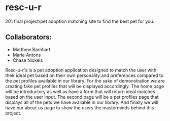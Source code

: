 # resc-u-r
201 final project/pet adoption matching site to find the best pet for you.

## Collaborators:
- Matthew Barnhart
- Marie Antons
- Chase Nickels

Resc-u-r's is a pet adoption application designed to match the user with their ideal pet based on their own personality and preferences compared to the pet profiles available in our library.  For the sake of demonstration we are creating fake pet profiles that will be displayed accordingly.  The home page will be introductory as well as have a form that will return ideal matches based on the user input.  The second page will be a pet profiles page that displays all of the pets we have available in our library.  And finally we will have our about us page to show the users the masterminds behind this project.


